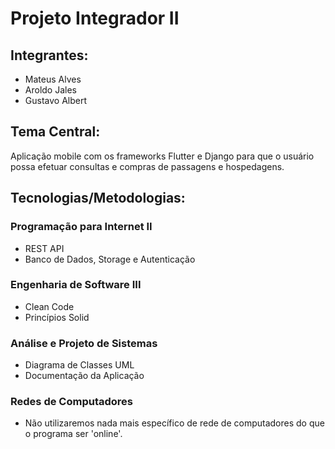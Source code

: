 # Projeto Integrador II

## Integrantes: 
- Mateus Alves
- Aroldo Jales
- Gustavo Albert

## Tema Central:
Aplicação mobile com os frameworks Flutter e Django para que o usuário possa efetuar consultas e compras de passagens e hospedagens.

## Tecnologias/Metodologias:

### Programação para Internet II
- REST API
- Banco de Dados, Storage e Autenticação

### Engenharia de Software III
- Clean Code
- Princípios Solid

### Análise e Projeto de Sistemas
- Diagrama de Classes UML
- Documentação da Aplicação

### Redes de Computadores
- Não utilizaremos nada mais específico de rede de computadores do que o programa ser 'online'.
